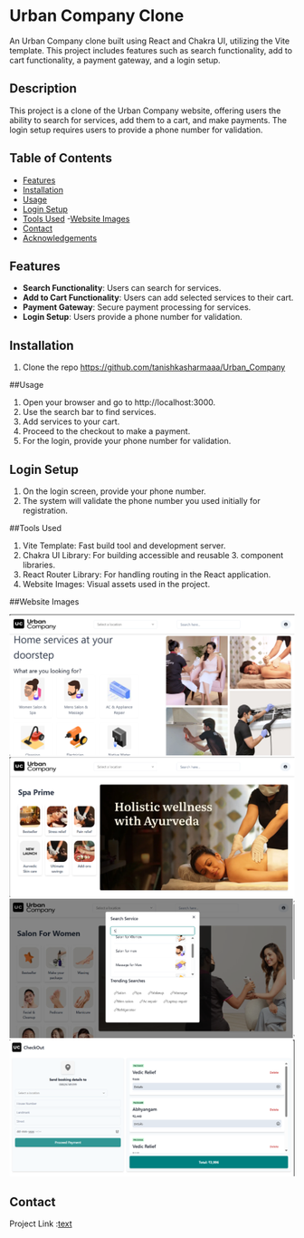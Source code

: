 # Urban Company Clone

An Urban Company clone built using React and Chakra UI, utilizing the Vite template. This project includes features such as search functionality, add to cart functionality, a payment gateway, and a login setup.

## Description

This project is a clone of the Urban Company website, offering users the ability to search for services, add them to a cart, and make payments. The login setup requires users to provide a phone number for validation.

## Table of Contents
- [Features](#features)
- [Installation](#installation)
- [Usage](#usage)
- [Login Setup](#login-setup)
- [Tools Used](#tools-used)
-[Website Images](#website-images)
- [Contact](#contact)
- [Acknowledgements](#acknowledgements)

## Features

- **Search Functionality**: Users can search for services.
- **Add to Cart Functionality**: Users can add selected services to their cart.
- **Payment Gateway**: Secure payment processing for services.
- **Login Setup**: Users provide a phone number for validation.

## Installation

1. Clone the repo
    https://github.com/tanishkasharmaaa/Urban_Company

##Usage
1. Open your browser and go to http://localhost:3000.
2. Use the search bar to find services.
3. Add services to your cart.
4. Proceed to the checkout to make a payment.
5. For the login, provide your phone number for validation.

## Login Setup
1. On the login screen, provide your phone number.
2. The system will validate the phone number you used      initially for registration.

##Tools Used
1. Vite Template: Fast build tool and development server.
2. Chakra UI Library: For building accessible and reusable 3. component libraries.
4. React Router Library: For handling routing in the React application.
5. Website Images: Visual assets used in the project.

##Website Images

![Alt text](./src/images/image%204.png)
![Alt text](./src/images/image%202.png)
![Alt text](./src/images/image%201.png)
![Alt text](./src/images/image%203.png)

## Contact
Project Link :[text](https://urban-company-liart.vercel.app/MakeUpStudio)